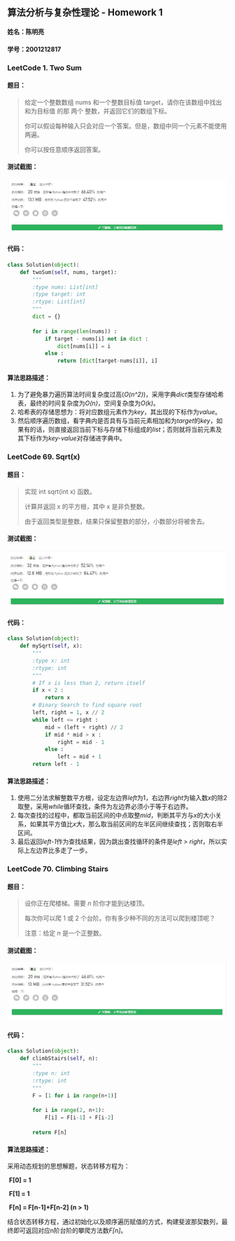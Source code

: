 ## 算法分析与复杂性理论 - Homework 1

#### 姓名：陈明亮
#### 学号：2001212817

### LeetCode 1. Two Sum

#### 题目：

> 给定一个整数数组 nums 和一个整数目标值 target，请你在该数组中找出 和为目标值 的那 两个 整数，并返回它们的数组下标。
>
> 你可以假设每种输入只会对应一个答案。但是，数组中同一个元素不能使用两遍。
>
> 你可以按任意顺序返回答案。
>

#### 测试截图：
![img](https://github.com/Palette25/Algo-2021/blob/main/Homework1/figures/0.jpg)

#### 代码：

```python
class Solution(object):
    def twoSum(self, nums, target):
        """
        :type nums: List[int]
        :type target: int
        :rtype: List[int]
        """
        dict = {}

        for i in range(len(nums)) :
            if target - nums[i] not in dict :
                dict[nums[i]] = i
            else :
                return [dict[target-nums[i]], i]
```

#### 算法思路描述：

1. 为了避免暴力遍历算法时间复杂度过高(*O(n^2)*)，采用字典*dict*类型存储哈希表，最终的时间复杂度为*O(n)*，空间复杂度为*O(k)*。
2. 哈希表的存储思想为：将对应数组元素作为*key*，其出现的下标作为*value*。
3. 然后顺序遍历数组，看字典内是否具有与当前元素相加和为*target*的*key*，如果有的话，则直接返回当前下标与存储下标组成的*list*；否则就将当前元素及其下标作为*key-value*对存储进字典中。



### LeetCode 69. Sqrt(x)

#### 题目：

> 实现 int sqrt(int x) 函数。
>
> 计算并返回 x 的平方根，其中 x 是非负整数。
>
> 由于返回类型是整数，结果只保留整数的部分，小数部分将被舍去。
>

#### 测试截图：
![img](https://github.com/Palette25/Algo-2021/blob/main/Homework1/figures/1.jpg)

#### 代码：

```python
class Solution(object):
    def mySqrt(self, x):
        """
        :type x: int
        :rtype: int
        """
        # If x is less than 2, return itself
        if x < 2 :
            return x
        # Binary Search to find square root
        left, right = 1, x // 2
        while left <= right :
            mid = (left + right) // 2
            if mid * mid > x :
                right = mid - 1
            else : 
                left = mid + 1
        return left - 1
```

#### 算法思路描述：

1. 使用二分法求解整数平方根，设定左边界*left*为1，右边界*right*为输入数*x*的除2取整，采用*while*循环查找，条件为左边界必须小于等于右边界。
2. 每次查找的过程中，都取当前区间的中点取整*mid*，判断其平方与*x*的大小关系，如果其平方值比*x*大，那么取当前区间的左半区间继续查找；否则取右半区间。
3. 最后返回*left-1*作为查找结果，因为跳出查找循环的条件是*left > right*，所以实际上左边界比多走了一步。



### LeetCode 70. Climbing Stairs

#### 题目：

> 设你正在爬楼梯。需要 *n* 阶你才能到达楼顶。
>
> 每次你可以爬 1 或 2 个台阶。你有多少种不同的方法可以爬到楼顶呢？
>
> 注意：给定 *n* 是一个正整数。

#### 测试截图：

![img](https://github.com/Palette25/Algo-2021/blob/main/Homework1/figures/2.jpg)

#### 代码：

```python
class Solution(object):
    def climbStairs(self, n):
        """
        :type n: int
        :rtype: int
        """
        F = [1 for i in range(n+1)]
        
        for i in range(2, n+1):
            F[i] = F[i-1] + F[i-2]
        
        return F[n]
```

#### 算法思路描述：

采用动态规划的思想解题，状态转移方程为：
	

​	**F[0] = 1** 

​	**F[1] = 1**

​	**F[n] = F[n-1]+F[n-2] (n > 1)**

结合状态转移方程，通过初始化以及顺序遍历赋值的方式，构建斐波那契数列，最终即可返回对应n阶台阶的攀爬方法数*F[n]*。



